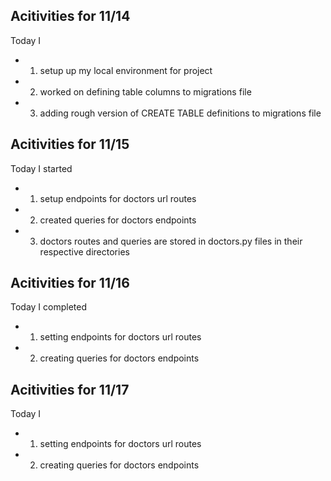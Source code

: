 ## Acitivities for 11/14

Today I
- 1. setup up my local environment for project
- 2. worked on defining table columns to migrations file
- 3. adding rough version of CREATE TABLE definitions to migrations file

## Acitivities for 11/15

Today I started
- 1. setup endpoints for doctors url routes
- 2. created queries for doctors endpoints
- 3. doctors routes and queries are stored in doctors.py files in their respective directories

## Acitivities for 11/16

Today I completed
- 1. setting endpoints for doctors url routes
- 2. creating queries for doctors endpoints

## Acitivities for 11/17

Today I
- 1. setting endpoints for doctors url routes
- 2. creating queries for doctors endpoints
